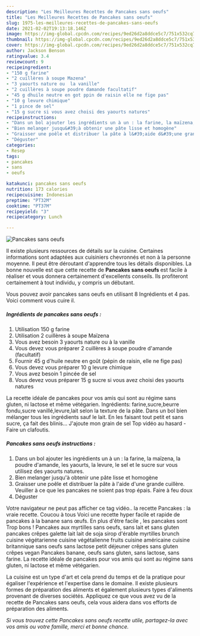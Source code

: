 ```yaml
---
description: "Les Meilleures Recettes de Pancakes sans oeufs"
title: "Les Meilleures Recettes de Pancakes sans oeufs"
slug: 1975-les-meilleures-recettes-de-pancakes-sans-oeufs
date: 2021-02-02T19:13:18.146Z
image: https://img-global.cpcdn.com/recipes/9ed26d2a8ddce5c7/751x532cq70/pancakes-sans-oeufs-photo-principale-de-la-recette.jpg
thumbnail: https://img-global.cpcdn.com/recipes/9ed26d2a8ddce5c7/751x532cq70/pancakes-sans-oeufs-photo-principale-de-la-recette.jpg
cover: https://img-global.cpcdn.com/recipes/9ed26d2a8ddce5c7/751x532cq70/pancakes-sans-oeufs-photo-principale-de-la-recette.jpg
author: Jackson Benson
ratingvalue: 3.4
reviewcount: 9
recipeingredient:
- "150 g farine"
- "2 cuillères à soupe Mazena"
- "3 yaourts nature ou  la vanille"
- "2 cuillères à soupe poudre damande facultatif"
- "45 g dhuile neutre en got ppin de raisin elle ne fige pas"
- "10 g levure chimique"
- "1 pince de sel"
- "15 g sucre si vous avez choisi des yaourts natures"
recipeinstructions:
- "Dans un bol ajouter les ingrédients un à un : la farine, la maïzena, la poudre d&#39;amande, les yaourts, la levure, le sel et le sucre sur vous utilisez des yaourts natures."
- "Bien melanger jusqu&#39;à obtenir une pâte lisse et homogène"
- "Graisser une poêle et distribuer la pâte à l&#39;aide d&#39;une grande cuillère. Veuiller à ce que les pancakes ne soient pas trop épais. Faire à feu doux"
- "Déguster"
categories:
- Resep
tags:
- pancakes
- sans
- oeufs

katakunci: pancakes sans oeufs 
nutrition: 173 calories
recipecuisine: Indonesian
preptime: "PT32M"
cooktime: "PT37M"
recipeyield: "3"
recipecategory: Lunch

---
```



![Pancakes sans oeufs](https://img-global.cpcdn.com/recipes/9ed26d2a8ddce5c7/751x532cq70/pancakes-sans-oeufs-photo-principale-de-la-recette.jpg)

Il existe plusieurs ressources de détails sur la cuisine. Certaines informations sont adaptées aux cuisiniers chevronnés et non à la personne moyenne. Il peut être déroutant d'apprendre tous les détails disponibles. La bonne nouvelle est que cette recette de <strong> Pancakes sans oeufs </strong> est facile à réaliser et vous donnera certainement d'excellents conseils. Ils profiteront certainement à tout individu, y compris un débutant.

<!--inarticleads1-->

Vous pouvez avoir pancakes sans oeufs en utilisant 8 Ingrédients et 4 pas. Voici comment vous cuire il.

##### Ingrédients de pancakes sans oeufs :

1. Utilisation 150 g farine
1. Utilisation 2 cuillères à soupe Maïzena
1. Vous avez besoin 3 yaourts nature ou à la vanille
1. Vous devez vous préparer 2 cuillères à soupe poudre d&#39;amande (facultatif)
1. Fournir 45 g d&#39;huile neutre en goût (pépin de raisin, elle ne fige pas)
1. Vous devez vous préparer 10 g levure chimique
1. Vous avez besoin 1 pincée de sel
1. Vous devez vous préparer 15 g sucre si vous avez choisi des yaourts natures


La recette idéale de pancakes pour vos amis qui sont au régime sans gluten, ni lactose et même vétégarien. Ingrédients: farine,sucre,beurre fondu,sucre vanillé,levure,lait selon la texture de la pâte. Dans un bol bien mélanger tous les ingrédients sauf le lait. En les faisant tout petit et sans sucre, ça fait des blinis… J&#39;ajoute mon grain de sel Top vidéo au hasard - Faire un clafoutis. 

<!--inarticleads2-->

##### Pancakes sans oeufs instructions :

1. Dans un bol ajouter les ingrédients un à un : la farine, la maïzena, la poudre d&#39;amande, les yaourts, la levure, le sel et le sucre sur vous utilisez des yaourts natures.
1. Bien melanger jusqu&#39;à obtenir une pâte lisse et homogène
1. Graisser une poêle et distribuer la pâte à l&#39;aide d&#39;une grande cuillère. Veuiller à ce que les pancakes ne soient pas trop épais. Faire à feu doux
1. Déguster


Votre navigateur ne peut pas afficher ce tag vidéo.. la recette Pancakes : la vraie recette. Coucou à tous Voici une recette hyper facile et rapide de pancakes à la banane sans œufs. En plus d&#39;être facile , les pancakes sont Trop bons ! Pancakes aux myrtilles sans oeufs, sans lait et sans gluten pancakes crêpes galette lait lait de soja sirop d&#39;érable myrtilles brunch cuisine végétarienne cuisine végétalienne fruits cuisine américaine cuisine britannique sans oeufs sans lactose petit déjeuner crêpes sans gluten crêpes vegan Pancakes banane, oeufs sans gluten, sans lactose, sans farine. La recette idéale de pancakes pour vos amis qui sont au régime sans gluten, ni lactose et même vétégarien. 

<!--inarticleads1-->

<p>
La cuisine est un type d'art et cela prend du temps et de la pratique pour égaliser l'expérience et l'expertise dans le domaine. Il existe plusieurs formes de préparation des aliments et également plusieurs types d'aliments provenant de diverses sociétés. Appliquez ce que vous avez vu de la recette de Pancakes sans oeufs, cela vous aidera dans vos efforts de préparation des aliments.
</p>

<p>
<i>Si vous trouvez cette Pancakes sans oeufs recette utile, partagez-la avec vos amis ou votre famille, merci et bonne chance.</i>
</p>
